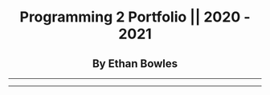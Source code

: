 <h1 align="center">Programming 2 Portfolio || 2020 - 2021</h1>
<h2 align="center">By Ethan Bowles</h2>

___
___
